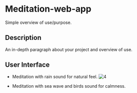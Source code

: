 
#  Meditation-web-app

Simple overview of use/purpose.

## Description

An in-depth paragraph about your project and overview of use.

## User Interface
- Meditation with rain sound for natural feel.
![4](https://user-images.githubusercontent.com/86045021/174450358-adf05dfb-69bc-4862-ba66-db4b2dd75803.JPG)

- Meditation with sea wave and birds sound for calmness.
